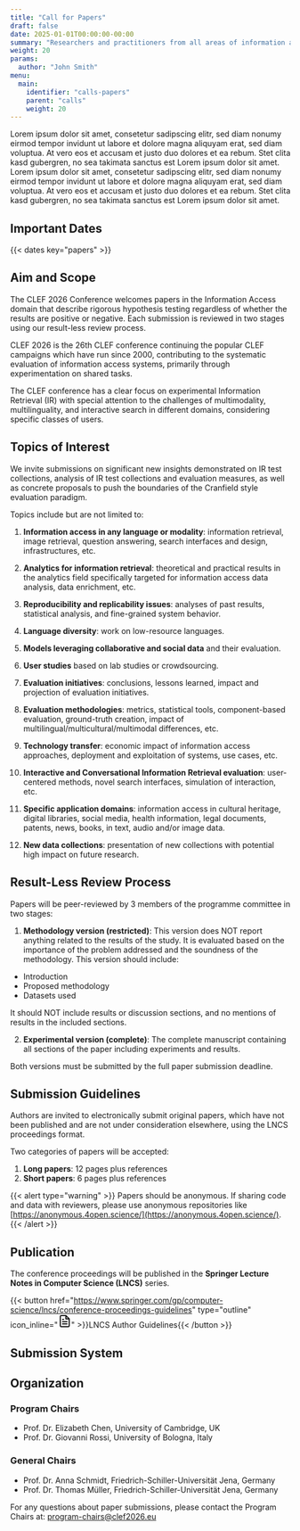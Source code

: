 ```yaml
---
title: "Call for Papers"
draft: false
date: 2025-01-01T00:00:00-00:00
summary: "Researchers and practitioners from all areas of information access and related communities are invited to submit papers to CLEF 2026."
weight: 20
params:
  author: "John Smith"
menu:
  main:
    identifier: "calls-papers"
    parent: "calls"
    weight: 20
---
```


Lorem ipsum dolor sit amet, consetetur sadipscing elitr, sed diam nonumy eirmod tempor invidunt ut labore et dolore magna aliquyam erat, sed diam voluptua. At vero eos et accusam et justo duo dolores et ea rebum. Stet clita kasd gubergren, no sea takimata sanctus est Lorem ipsum dolor sit amet. Lorem ipsum dolor sit amet, consetetur sadipscing elitr, sed diam nonumy eirmod tempor invidunt ut labore et dolore magna aliquyam erat, sed diam voluptua. At vero eos et accusam et justo duo dolores et ea rebum. Stet clita kasd gubergren, no sea takimata sanctus est Lorem ipsum dolor sit amet.

## Important Dates

{{< dates key="papers" >}}

## Aim and Scope

The CLEF 2026 Conference welcomes papers in the Information Access domain that describe rigorous hypothesis testing regardless of whether the results are positive or negative. Each submission is reviewed in two stages using our result-less review process.

CLEF 2026 is the 26th CLEF conference continuing the popular CLEF campaigns which have run since 2000, contributing to the systematic evaluation of information access systems, primarily through experimentation on shared tasks.

The CLEF conference has a clear focus on experimental Information Retrieval (IR) with special attention to the challenges of multimodality, multilinguality, and interactive search in different domains, considering specific classes of users.

## Topics of Interest

We invite submissions on significant new insights demonstrated on IR test collections, analysis of IR test collections and evaluation measures, as well as concrete proposals to push the boundaries of the Cranfield style evaluation paradigm.

Topics include but are not limited to:

1. **Information access in any language or modality**: information retrieval, image retrieval, question answering, search interfaces and design, infrastructures, etc.

2. **Analytics for information retrieval**: theoretical and practical results in the analytics field specifically targeted for information access data analysis, data enrichment, etc.

3. **Reproducibility and replicability issues**: analyses of past results, statistical analysis, and fine-grained system behavior.

4. **Language diversity**: work on low-resource languages.

5. **Models leveraging collaborative and social data** and their evaluation.

6. **User studies** based on lab studies or crowdsourcing.

7. **Evaluation initiatives**: conclusions, lessons learned, impact and projection of evaluation initiatives.

8. **Evaluation methodologies**: metrics, statistical tools, component-based evaluation, ground-truth creation, impact of multilingual/multicultural/multimodal differences, etc.

9. **Technology transfer**: economic impact of information access approaches, deployment and exploitation of systems, use cases, etc.

10. **Interactive and Conversational Information Retrieval evaluation**: user-centered methods, novel search interfaces, simulation of interaction, etc.

11. **Specific application domains**: information access in cultural heritage, digital libraries, social media, health information, legal documents, patents, news, books, in text, audio and/or image data.

12. **New data collections**: presentation of new collections with potential high impact on future research.

## Result-Less Review Process

Papers will be peer-reviewed by 3 members of the programme committee in two stages:

1. **Methodology version (restricted)**: This version does NOT report anything related to the results of the study. It is evaluated based on the importance of the problem addressed and the soundness of the methodology. This version should include:
  - Introduction
  - Proposed methodology
  - Datasets used

   It should NOT include results or discussion sections, and no mentions of results in the included sections.

2. **Experimental version (complete)**: The complete manuscript containing all sections of the paper including experiments and results.

Both versions must be submitted by the full paper submission deadline.

## Submission Guidelines

Authors are invited to electronically submit original papers, which have not been published and are not under consideration elsewhere, using the LNCS proceedings format.

Two categories of papers will be accepted:

1. **Long papers**: 12 pages plus references
2. **Short papers**: 6 pages plus references

{{< alert type="warning" >}}
Papers should be anonymous. If sharing code and data with reviewers, please use anonymous repositories like [https://anonymous.4open.science/](https://anonymous.4open.science/).
{{< /alert >}}

## Publication

The conference proceedings will be published in the **Springer Lecture Notes in Computer Science (LNCS)** series.

{{< button href="https://www.springer.com/gp/computer-science/lncs/conference-proceedings-guidelines" type="outline" icon_inline="<svg xmlns='http://www.w3.org/2000/svg' width='24' height='24' viewBox='0 0 24 24' fill='none' stroke='currentColor' stroke-width='2' stroke-linecap='round' stroke-linejoin='round'><path d='M14 2H6a2 2 0 0 0-2 2v16a2 2 0 0 0 2 2h12a2 2 0 0 0 2-2V8z'></path><polyline points='14 2 14 8 20 8'></polyline><line x1='16' y1='13' x2='8' y2='13'></line><line x1='16' y1='17' x2='8' y2='17'></line><polyline points='10 9 9 9 8 9'></polyline></svg>" >}}LNCS Author Guidelines{{< /button >}}

## Submission System

## Organization

### Program Chairs

- Prof. Dr. Elizabeth Chen, University of Cambridge, UK
- Prof. Dr. Giovanni Rossi, University of Bologna, Italy

### General Chairs

- Prof. Dr. Anna Schmidt, Friedrich-Schiller-Universität Jena, Germany
- Prof. Dr. Thomas Müller, Friedrich-Schiller-Universität Jena, Germany

For any questions about paper submissions, please contact the Program Chairs at: [program-chairs@clef2026.eu](mailto:program-chairs@clef2026.eu)